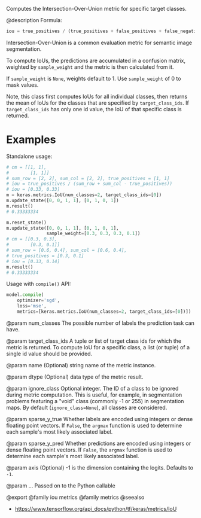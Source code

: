 Computes the Intersection-Over-Union metric for specific target classes.

@description
Formula:

```python
iou = true_positives / (true_positives + false_positives + false_negatives)
```
Intersection-Over-Union is a common evaluation metric for semantic image
segmentation.

To compute IoUs, the predictions are accumulated in a confusion matrix,
weighted by `sample_weight` and the metric is then calculated from it.

If `sample_weight` is `None`, weights default to 1.
Use `sample_weight` of 0 to mask values.

Note, this class first computes IoUs for all individual classes, then
returns the mean of IoUs for the classes that are specified by
`target_class_ids`. If `target_class_ids` has only one id value, the IoU of
that specific class is returned.

# Examples
Standalone usage:

```python
# cm = [[1, 1],
#        [1, 1]]
# sum_row = [2, 2], sum_col = [2, 2], true_positives = [1, 1]
# iou = true_positives / (sum_row + sum_col - true_positives))
# iou = [0.33, 0.33]
m = keras.metrics.IoU(num_classes=2, target_class_ids=[0])
m.update_state([0, 0, 1, 1], [0, 1, 0, 1])
m.result()
# 0.33333334
```

```python
m.reset_state()
m.update_state([0, 0, 1, 1], [0, 1, 0, 1],
               sample_weight=[0.3, 0.3, 0.3, 0.1])
# cm = [[0.3, 0.3],
#        [0.3, 0.1]]
# sum_row = [0.6, 0.4], sum_col = [0.6, 0.4],
# true_positives = [0.3, 0.1]
# iou = [0.33, 0.14]
m.result()
# 0.33333334
```

Usage with `compile()` API:

```python
model.compile(
    optimizer='sgd',
    loss='mse',
    metrics=[keras.metrics.IoU(num_classes=2, target_class_ids=[0])])
```

@param num_classes
The possible number of labels the prediction task can have.

@param target_class_ids
A tuple or list of target class ids for which the
metric is returned. To compute IoU for a specific class, a list
(or tuple) of a single id value should be provided.

@param name
(Optional) string name of the metric instance.

@param dtype
(Optional) data type of the metric result.

@param ignore_class
Optional integer. The ID of a class to be ignored during
metric computation. This is useful, for example, in segmentation
problems featuring a "void" class (commonly -1 or 255) in
segmentation maps. By default (`ignore_class=None`), all classes are
  considered.

@param sparse_y_true
Whether labels are encoded using integers or
dense floating point vectors. If `False`, the `argmax` function
is used to determine each sample's most likely associated label.

@param sparse_y_pred
Whether predictions are encoded using integers or
dense floating point vectors. If `False`, the `argmax` function
is used to determine each sample's most likely associated label.

@param axis
(Optional) -1 is the dimension containing the logits.
Defaults to `-1`.

@param ...
Passed on to the Python callable

@export
@family iou metrics
@family metrics
@seealso
+ <https://www.tensorflow.org/api_docs/python/tf/keras/metrics/IoU>
